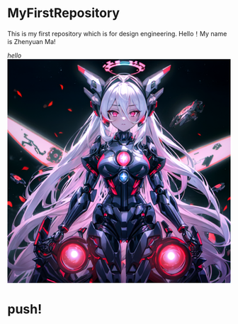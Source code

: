 # MyFirstRepository
This is my first repository which is for design engineering.
Hello！My name is Zhenyuan Ma!

*hello*
![img](../img/ComfyUI_temp_tvyqe_00005_.png)

# push!
